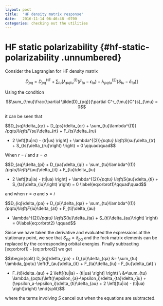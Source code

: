 ```yaml
---
layout: post
title:  "HF density matrix response"
date:   2016-11-14 06:46:48 -0700
categories: checking out the utilities
---
```


HF static polarizability {#hf-static-polarizability .unnumbered}
========================

Consider the Lagrangian for HF density matrix

$$\tilde{D}_{pq} = D^{\text{HF}}_{pq} + \sum_{tu}\left[\lambda^{(1)}_{pqtu}\left(F_{tu}-\epsilon_{tu}\right)
-\lambda^{(2)}_{pqtu}\left(S_{tu}-\delta_{tu}\right)\right]$$

Using the condition

$$\sum_{\mu}\frac{\partial \tilde{D}_{pq}}{\partial C^r_{\mu}}C^{s}_{\mu} = 0$$

it can be seen that

$$D_{sq}\delta_{qr} + D_{ps}\delta_{qr} + \sum_{tu}\lambda^{(1)}_{pqtu}\left(F_{su}\delta_{rt} + F_{ts}\delta_{ru}  
  + 2 \left[(tu|rs) - (tr|us) \right] + \lambda^{(2)}_{pqtu} \left(S_{su}\delta_{tr} + S_{ts}\delta_{ru}\right) \right) = 0 \qquad\quad$$

When $r=i$ and $s=a$

$$D_{aq}\delta_{pi} + D_{pa}\delta_{qi} + \sum_{tu}\lambda^{(1)}_{pqtu}\left(F_{au}\delta_{it} + F_{ta}\delta_{iu}  
  + 2 \left[(tu|ia) - (ti|ua) \right] + \lambda^{(2)}_{pqtu} \left(S_{au}\delta_{ti} + S_{ta}\delta_{iu}\right) \right) = 0 \label{eq:orbrot1}\qquad\quad$$

and when $r=a$ and $s=i$

$$D_{iq}\delta_{pa} + D_{pi}\delta_{qa} + \sum_{tu}\lambda^{(1)}_{pqtu}\left(F_{iu}\delta_{at} + F_{ti}\delta_{au}  
  + \lambda^{(2)}_{pqtu} \left(S_{iu}\delta_{ta} + S_{ti}\delta_{au}\right) \right) = 0\label{eq:orbrot2} \qquad$$

Since we have taken the derivative and evaluated the expressions at the
stationary point, we see that $S_{pq} = \delta_{pq}$ and the fock matrix
elements can be replaced by the corresponding orbital energies. Finally
subtracting [eq:orbrot1] - [eq:orbrot2] we get

$$\begin{split}
D_{iq}\delta_{pa} + D_{pi}\delta_{qa} &= \sum_{tu} \lambda_{pqtu} \left(F_{au}\delta_{it} + F_{ta}\delta_{iu} - F_{iu}\delta_{at} \
- F_{ti}\delta_{au} + 2 \left[(tu|ia) - (ti|ua) \right] \right) \\
&=\sum_{tu} \lambda_{pqtu}\left((\epsilon_{a}-\epsilon_i)\delta_{ta}\delta_{iu} + (\epsilon_a-\epsilon_i)\delta_{ti}\delta_{au} + 2 \left[(tu|ia) - (ti|ua) \right]\right)
\end{split}$$

where the terms involving $S$ cancel out when the equations are
subtracted.
